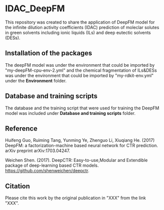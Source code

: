 # IDAC_DeepFM
This repository was created to share the application of DeepFM model for the infinite dilution activity coefficients (IDAC) prediction of moleclar solutes in green solvents including ionic liquids (ILs) and deep eutectic solvents (DESs).

## Installation of the packages
The deepFM model was under the environment that could be imported by "my-deepFM-cpu-env-2.yml" and the chemical fragmentation of ILs&DESs was under the environment that could be imported by "my-rdkit-env.yml" under the **Environment** folder.

## Database and training scripts
The database and the training script that were used for training the DeepFM model was included under **Database and training scripts** folder.

## Reference
Huifeng Guo, Ruiming Tang, Yunming Ye, Zhenguo Li, Xiuqiang He. (2017) DeepFM: a factorization-machine based neural network for CTR prediction. arXiv preprint arXiv:1703.04247.

Weichen Shen. (2017). DeepCTR: Easy-to-use,Modular and Extendible package of deep-learning based CTR models. https://github.com/shenweichen/deepctr.

## Citation
Please cite this work by the original publication in "XXX" from the link "XXX".
